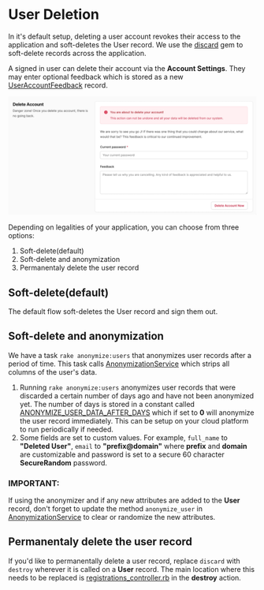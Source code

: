 # User Deletion

In it's default setup, deleting a user account revokes their access to the application and soft-deletes the User record. We use the [discard](https://github.com/jhawthorn/discard) gem to soft-delete records across the application.

A signed in user can delete their account via the **Account Settings**. They may enter optional feedback which is stored as a new [UserAccountFeedback](../app/models/user_account_feedback.rb) record.

![](images/delete_account.png)

Depending on legalities of your application, you can choose from three options:

1. Soft-delete(default)
2. Soft-delete and anonymization
3. Permanentaly delete the user record

## Soft-delete(default)

The default flow soft-deletes the User record and sign them out.

## Soft-delete and anonymization

We have a task `rake anonymize:users` that anonymizes user records after a period of time. This task calls [AnonymizationService](../app/services/anonymization_service.rb) which strips all columns of the user's data.

1. Running `rake anonymize:users` anonymizes user records that were discarded a certain number of days ago and have not been anonymized yet. The number of days is stored in a constant called [ANONYMIZE_USER_DATA_AFTER_DAYS](../config/initializers/0_constants.rb) which if set to **0** will anonymize the user record immediately. This can be setup on your cloud platform to run periodically if needed.
2. Some fields are set to custom values. For example, `full_name` to **"Deleted User"**, `email` to **"prefix@domain"** where **prefix** and **domain** are customizable and password is set to a secure 60 character **SecureRandom** password.

### IMPORTANT:

If using the anonymizer and if any new attributes are added to the **User** record, don't forget to update the method `anonymize_user` in [AnonymizationService](../app/services/anonymization_service.rb) to clear or randomize the new attributes.

## Permanentaly delete the user record

If you'd like to permanentally delete a user record, replace `discard` with `destroy` wherever it is called on a **User** record. The main location where this needs to be replaced is [registrations_controller.rb](../app/controllers/registrations_controller.rb) in the **destroy** action.
